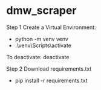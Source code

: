 # dmw_scraper

Step 1 Create a Virtual Environment:
  - python -m venv venv
  - .\venv\Scripts\activate

To deactivate: deactivate

Step 2 Download requirements.txt 
  - pip install -r requirements.txt
